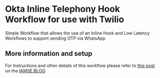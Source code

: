 # Okta Inline Telephony Hook Workflow for use with Twilio

Simple Workflow that allows the use of an Inline Hook and Low Latency Workflows to support sending OTP via WhatsApp

## More information and setup

For Instructions and other details of this workflow please refer to [this post](https://iamse.blog/2023/03/10/bring-your-own-messaging-provider-whatsapp-otp-with-inline-hooks-workflows/) on the [IAMSE.BLOG](https://iamse.blog)

